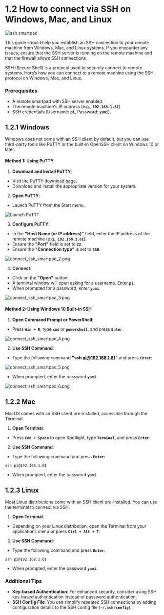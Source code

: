 

# 1.2 How to connect via SSH on Windows, Mac, and Linux

![ssh smartpad](../../img/KlipperSmartPad/Connect_ssh/smartpad_ssh.png)

This guide should help you establish an SSH connection to your remote machine from Windows, Mac, and Linux systems. If you encounter any issues, ensure that the SSH server is running on the remote machine and that the firewall allows SSH connections.

SSH (Secure Shell) is a protocol used to securely connect to remote systems. Here’s how you can connect to a remote machine using the SSH protocol on Windows, Mac, and Linux.

### Prerequisites
- A remote smartpad with SSH server enabled.
- The remote machine's IP address (e.g., **`192.168.1.61`**).
- SSH credentials (Username: **`pi`**, Password: **`yumi`**).

## 1.2.1 Windows
Windows does not come with an SSH client by default, but you can use third-party tools like PuTTY or the built-in OpenSSH client on Windows 10 or later.

#### Method 1: Using PuTTY

1. **Download and Install PuTTY**:

- Visit the [PuTTY download page](https://www.chiark.greenend.org.uk/~sgtatham/putty/latest.html).
- Download and install the appropriate version for your system.

2. **Open PuTTY**:

- Launch PuTTY from the Start menu.

![Launch PuTTT](../../img/KlipperSmartPad/Connect_ssh/connect_ssh_smartpad_1.png)

3. **Configure PuTTY**:

- In the **"Host Name (or IP address)"** field, enter the IP address of the remote machine (e.g., **`192.168.1.61`**).
- Ensure the **"Port"** field is set to **`22`**.
- Ensure the **"Connection type"** is set to **`SSH`**.

![connect_ssh_smartpad_2.png](../../img/KlipperSmartPad/Connect_ssh/connect_ssh_smartpad_2.png)

4. **Connect**:

- Click on the **"Open"** button.
- A terminal window will open asking for a username. Enter **`pi`**.
- When prompted for a password, enter **`yumi`**.

![connect_ssh_smartpad_3.png](../../img/KlipperSmartPad/Connect_ssh/connect_ssh_smartpad_3.png)

#### Method 2: Using Windows 10 Built-in SSH

1. **Open Command Prompt or PowerShell**:

- Press **`Win + R`**, type **`cmd`** or **`powershell`**, and press **`Enter`**.

![connect_ssh_smartpad_4.png](../../img/KlipperSmartPad/Connect_ssh/connect_ssh_smartpad_4.png)

2. **Use SSH Command**:

- Type the following command **"ssh pi@192.168.1.61"** and press **`Enter`**:

![connect_ssh_smartpad_5.png](../../img/KlipperSmartPad/Connect_ssh/connect_ssh_smartpad_5.png)

- When prompted, enter the password **`yumi`**.

![connect_ssh_smartpad_6.png](../../img/KlipperSmartPad/Connect_ssh/connect_ssh_smartpad_6.png)

## 1.2.2 Mac
MacOS comes with an SSH client pre-installed, accessible through the Terminal.

1. **Open Terminal**:

- Press **`Cmd + Space`** to open Spotlight, type **`Terminal`**, and press **`Enter`**.

2. **Use SSH Command**:

- Type the following command and press **`Enter`**:
```
ssh pi@192.168.1.61
```
- When prompted, enter the password **`yumi`**.

## 1.2.3 Linux
Most Linux distributions come with an SSH client pre-installed. You can use the terminal to connect via SSH.

1. **Open Terminal**:

- Depending on your Linux distribution, open the Terminal from your applications menu or press **`Ctrl + Alt + T`**.

2. **Use SSH Command**:

- Type the following command and press **`Enter`**:
```
ssh pi@192.168.1.61
```
- When prompted, enter the password **`yumi`**.

### Additional Tips

- **Key-based Authentication**: For enhanced security, consider using SSH key-based authentication instead of password authentication.
- **SSH Config File**: You can simplify repeated SSH connections by adding configuration details to the SSH config file (**`~/.ssh/config`**).

